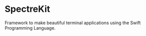 # SpectreKit

Framework to make beautiful terminal applications using the Swift Programming Language.
